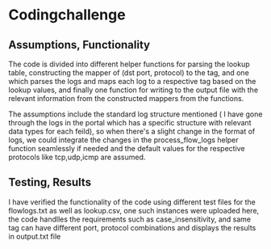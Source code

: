 # Codingchallenge

## Assumptions, Functionality
The code is divided into different helper functions for parsing the lookup table, constructing the mapper of (dst port, protocol) to the tag, and one which parses the logs and maps each log to a respective tag based on the lookup values, and finally one function for writing to the output file with the relevant information from the constructed mappers from the functions.

The assumptions include the standard log structure mentioned ( I have gone through the logs in the portal which has a specific structure with relevant data types for each feild), so when there's a slight change in the format of logs, we could integrate the changes in the process_flow_logs helper function seamlessly if needed and the default values for the respective protocols like tcp,udp,icmp are assumed.

## Testing, Results

I have verified the functionality of the code using different test files for the flowlogs.txt as well as lookup.csv, one such instances were uploaded here, the code handlles the requirements such as case_insensitivity, and same tag can have different port, protocol combinations and displays the results in output.txt file

